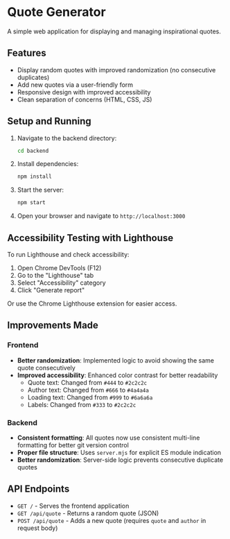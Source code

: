 # Quote Generator

A simple web application for displaying and managing inspirational quotes.

## Features

- Display random quotes with improved randomization (no consecutive duplicates)
- Add new quotes via a user-friendly form
- Responsive design with improved accessibility
- Clean separation of concerns (HTML, CSS, JS)

## Setup and Running

1. Navigate to the backend directory:

   ```bash
   cd backend
   ```

2. Install dependencies:

   ```bash
   npm install
   ```

3. Start the server:

   ```bash
   npm start
   ```

4. Open your browser and navigate to `http://localhost:3000`

## Accessibility Testing with Lighthouse

To run Lighthouse and check accessibility:

1. Open Chrome DevTools (F12)
2. Go to the "Lighthouse" tab
3. Select "Accessibility" category
4. Click "Generate report"

Or use the Chrome Lighthouse extension for easier access.

## Improvements Made

### Frontend

- **Better randomization**: Implemented logic to avoid showing the same quote consecutively
- **Improved accessibility**: Enhanced color contrast for better readability
  - Quote text: Changed from `#444` to `#2c2c2c`
  - Author text: Changed from `#666` to `#4a4a4a`
  - Loading text: Changed from `#999` to `#6a6a6a`
  - Labels: Changed from `#333` to `#2c2c2c`

### Backend

- **Consistent formatting**: All quotes now use consistent multi-line formatting for better git version control
- **Proper file structure**: Uses `server.mjs` for explicit ES module indication
- **Better randomization**: Server-side logic prevents consecutive duplicate quotes

## API Endpoints

- `GET /` - Serves the frontend application
- `GET /api/quote` - Returns a random quote (JSON)
- `POST /api/quote` - Adds a new quote (requires `quote` and `author` in request body)
